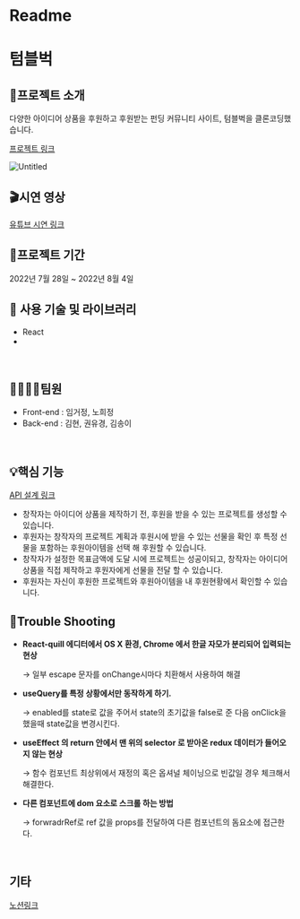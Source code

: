 # Readme

# 텀블벅

## 📢프로젝트 소개

다양한 아이디어 상품을 후원하고 후원받는 펀딩 커뮤니티 사이트, 텀블벅을 클론코딩했습니다.

[프로젝트 링크](http://tumblbug-clone.s3-website.ap-northeast-2.amazonaws.com/)

![Untitled](https://s3-us-west-2.amazonaws.com/secure.notion-static.com/46e2e802-354b-4ea2-aef0-24f576520469/Untitled.png)

## 🎬시연 영상

[유튜브 시연 링크](https://www.youtube.com/watch?v=pitNSMnWOXs)

## 📅프로젝트 기간

2022년 7월 28일 ~ 2022년 8월 4일

## **🔨 사용 기술 및 라이브러리**

- React
- 

<br/>

## ****👨‍👩‍👧‍👦팀원****

- Front-end : 임거정, 노희정
- Back-end : 김현, 권유경, 김송이

<br/>

## 💡핵심 기능
[API 설계 링크](https://gelatinous-macadamia-65a.notion.site/e72b9b4d9a194ab3a57084df8f47bf1a?v=efac60dd4a6a4d81889f2e11233273f1) 

- 창작자는 아이디어 상품을 제작하기 전, 후원을 받을 수 있는 프로젝트를 생성할 수 있습니다.
- 후원자는 창작자의 프로젝트 계획과 후원시에 받을 수 있는 선물을 확인 후 특정 선물을 포함하는 후원아이템을 선택 해 후원할 수 있습니다.
- 창작자가 설정한 목표금액에 도달 시에 프로젝트는 성공이되고, 창작자는 아이디어 상품을 직접 제작하고 후원자에게 선물을 전달 할 수 있습니다.
- 후원자는 자신이 후원한 프로젝트와 후원아이템을 내 후원현황에서 확인할 수 있습니다.

## 💫Trouble Shooting


- **React-quill 에디터에서 OS X 환경, Chrome 에서 한글 자모가 분리되어 입력되는 현상**
    
    → 일부 escape 문자를 onChange시마다 치환해서 사용하여 해결
    
- **useQuery를 특정 상황에서만 동작하게 하기.**
    
    → enabled를 state로 값을 주어서 state의 초기값을 false로 준 다음 onClick을 했을때 state값을 변경시킨다.
    
- **useEffect 의 return 안에서 맨 위의 selector 로 받아온 redux 데이터가 들어오지 않는 현상**
    
    → 함수 컴포넌트 최상위에서 재정의 혹은 옵셔널 체이닝으로 빈값일 경우 체크해서 해결한다.
    
- **다른 컴포넌트에 dom 요소로 스크롤 하는 방법**
    
    → forwradrRef로 ref 값을 props를 전달하여 다른 컴포넌트의 돔요소에 접근한다.
    
    

<br/>

## **기타**

[노션링크](https://www.notion.so/tumblbug-2-256d08cd3a8d43c4ad955cf40f8c83a3)
